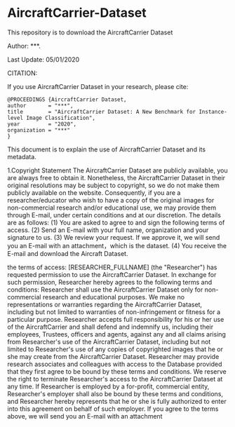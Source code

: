 # AircraftCarrier-Dataset

This repository is to download the AircraftCarrier Dataset

Author: ***.

Last Update: 05/01/2020

CITATION:

If you use AircraftCarrier Dataset in your research, please cite:

	@PROCEEDINGS {AircraftCarrier Dataset,
	author       = "***",
	title        = "AircraftCarrier Dataset: A New Benchmark for Instance-level Image Classification",
	year         = "2020",
	organization = "***"
	}
	
This document is to explain the use of AircraftCarrier Dataset and its metadata.

1.Copyright Statement
  The AircraftCarrier Dataset are publicly available, you are always free to obtain it. Nonetheless, the AircraftCarrier Dataset in their original resolutions may be subject to copyright, so we do not make them publicly available on the website.
Consequently, if you are a researcher/educator who wish to have a copy of the original images for non-commercial research and/or educational use, we may provide them through E-mail, under certain conditions and at our discretion. The details are as follows:
 (1) You are asked to agree to and sign the following terms of access.
 (2) Send an E-mail with your full name, organization and your signature to us.
 (3) We review your request. If we approve it, we will send you an E-mail with an attachment，which is the dataset.
 (4) You receive the E-mail and download the Aircraft Dataset.

the terms of access:
  [RESEARCHER_FULLNAME] (the "Researcher") has requested permission to use the AircraftCarrier Dataset. In exchange for such permission, Researcher hereby agrees to the following terms and conditions:
  Researcher shall use the AircraftCarrier Dataset only for non-commercial research and educational purposes.
  We make no representations or warranties regarding the AircraftCarrier Dataset, including but not limited to warranties of non-infringement or fitness for a particular purpose.
  Researcher accepts full responsibility for his or her use of the AircraftCarrier and shall defend and indemnify us, including their employees, Trustees, officers and agents, against any and all claims arising from Researcher's use of the AircraftCarrier Dataset, including but not limited to Researcher's use of any copies of copyrighted images that he or she may create from the AircraftCarrier Dataset.
  Researcher may provide research associates and colleagues with access to the Database provided that they first agree to be bound by these terms and conditions.
  We reserve the right to terminate Researcher's access to the AircraftCarrier Dataset at any time.
  If Researcher is employed by a for-profit, commercial entity, Researcher's employer shall also be bound by these terms and conditions, and Researcher hereby represents that he or she is fully authorized to enter into this agreement on behalf of such employer.
  If you agree to the terms above, we will send you an E-mail with an attachment
